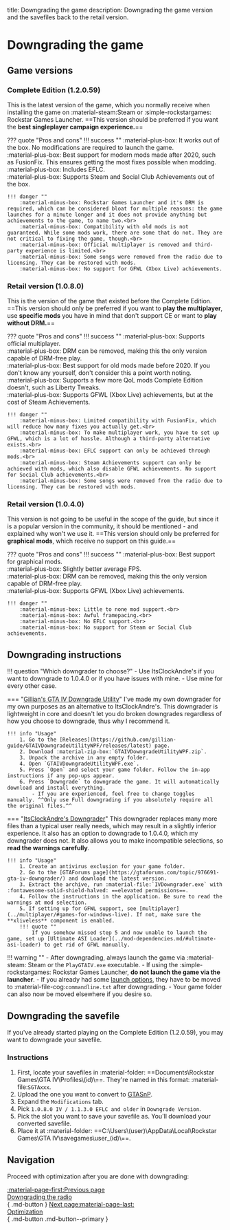title: Downgrading the game
description: Downgrading the game version and the savefiles back to the retail version.

# Downgrading the game

## Game versions

### Complete Edition (1.2.0.59)

This is the latest version of the game, which you normally receive when installing the game on :material-steam:Steam or :simple-rockstargames: Rockstar Games Launcher. ==This version should be preferred if you want the **best singleplayer campaign experience.**==

??? quote "Pros and cons"
    !!! success ""
        :material-plus-box: It works out of the box. No modifications are required to launch the game.<br>
        :material-plus-box: Best support for modern mods made after 2020, such as FusionFix. This ensures getting the most fixes possible when modding.<br>
        :material-plus-box: Includes EFLC.<br>
        :material-plus-box: Supports Steam and Social Club Achievements out of the box.

    !!! danger ""
        :material-minus-box: Rockstar Games Launcher and it's DRM is required, which can be considered bloat for multiple reasons: the game launches for a minute longer and it does not provide anything but achievements to the game, to name two.<br>
        :material-minus-box: Compatibility with old mods is not guaranteed. While some mods work, there are some that do not. They are not critical to fixing the game, though.<br>
        :material-minus-box: Official multiplayer is removed and third-party experience is limited.<br>
        :material-minus-box: Some songs were removed from the radio due to licensing. They can be restored with mods.
        :material-minus-box: No support for GFWL (Xbox Live) achievements.

### Retail version (1.0.8.0)

This is the version of the game that existed before the Complete Edition. ==This version should only be preferred if you want to **play the multiplayer**, use  **specific mods** you have in mind that don't support CE or want to **play without DRM.**==

??? quote "Pros and cons"
    !!! success ""
        :material-plus-box: Supports official multiplayer.<br>
        :material-plus-box: DRM can be removed, making this the only version capable of DRM-free play.<br>
        :material-plus-box: Best support for old mods made before 2020. If you don't know any yourself, don't consider this a point worth noting.<br>
        :material-plus-box: Supports a few more QoL mods Complete Edition doesn't, such as Liberty Tweaks.<br>
        :material-plus-box: Supports GFWL (Xbox Live) achievements, but at the cost of Steam Achievements.

    !!! danger ""
        :material-minus-box: Limited compatibility with FusionFix, which will reduce how many fixes you actually get.<br>
        :material-minus-box: To make multiplayer work, you have to set up GFWL, which is a lot of hassle. Although a third-party alternative exists.<br>
        :material-minus-box: EFLC support can only be achieved through mods.<br>
        :material-minus-box: Steam Achievements support can only be achieved with mods, which also disable GFWL achievements. No support for Social Club achievements.<br>
        :material-minus-box: Some songs were removed from the radio due to licensing. They can be restored with mods.

### Retail version (1.0.4.0)

This version is not going to be useful in the scope of the guide, but since it is a popular version in the community, it should be mentioned - and explained why won't we use it. ==This version should only be preferred for **graphical mods**, which receive no support on this guide.==

??? quote "Pros and cons"
    !!! success ""
        :material-plus-box: Best support for graphical mods.<br>
        :material-plus-box: Slightly better average FPS.<br>
        :material-plus-box: DRM can be removed, making this the only version capable of DRM-free play.<br>
        :material-plus-box: Supports GFWL (Xbox Live) achievements.

    !!! danger ""
        :material-minus-box: Little to none mod support.<br>
        :material-minus-box: Awful framepacing.<br>
        :material-minus-box: No EFLC support.<br>
        :material-minus-box: No support for Steam or Social Club achievements.

## Downgrading instructions

!!! question "Which downgrader to choose?"
    - Use ItsClockAndre's if you want to downgrade to 1.0.4.0 or if you have issues with mine.
    - Use mine for every other case.

=== "[Gillian's GTA IV Downgrade Utility](https://github.com/gillian-guide/GTAIVDowngradeUtilityWPF)"
    I've made my own downgrader for my own purposes as an alternative to ItsClockAndre's. This downgrader is lightweight in core and doesn't let you do broken downgrades regardless of how you choose to downgrade, thus why I recommend it.

    !!! info "Usage"
        1. Go to the [Releases](https://github.com/gillian-guide/GTAIVDowngradeUtilityWPF/releases/latest) page.
        2. Download :material-zip-box:`GTAIVDowngradeUtilityWPF.zip`.
        3. Unpack the archive in any empty folder.
        4. Open `GTAIVDowngradeUtilityWPF.exe`.
        5. Press `Open` and select your game folder. Follow the in-app instructions if any pop-ups appear.
        6. Press `Downgrade` to downgrade the game. It will automatically download and install everything.
            - If you are experienced, feel free to change toggles manually. ^^Only use Full downgrading if you absolutely require all the original files.^^

=== "[ItsClockAndre's Downgrader](https://gtaforums.com/topic/976691-gta-iv-downgrader/)"
    This downgrader replaces many more files than a typical user really needs, which may result in a slightly inferior experience. It also has an option to downgrade to 1.0.4.0, which my downgrader does not. It also allows you to make incompatible selections, so **read the warnings carefully**.

    !!! info "Usage"
        1. Create an antivirus exclusion for your game folder.
        2. Go to the [GTAForums page](https://gtaforums.com/topic/976691-gta-iv-downgrader/) and download the latest version.
        3. Extract the archive, run :material-file:`IVDowngrader.exe` with :fontawesome-solid-shield-halved: ==elevated permissions==.
        4. Follow the instructions in the application. Be sure to read the warnings at mod selection.
        5. If setting up for GFWL support, see [multiplayer](../multiplayer/#games-for-windows-live). If not, make sure the **xliveless** component is enabled.
        !!! quote ""
            If you somehow missed step 5 and now unable to launch the game, set up [Ultimate ASI Loader](../mod-dependencies.md/#ultimate-asi-loader) to get rid of GFWL manually.

!!! warning ""
    - After downgrading, always launch the game via :material-steam: Steam or the `PlayGTAIV.exe` executable.
    - If using the :simple-rockstargames: Rockstar Games Launcher, **do not launch the game via the launcher**.
    - If you already had some [launch options](additional-setup.md), they have to be moved to :material-file-cog:`commandline.txt` after downgrading.
    - Your game folder can also now be moved elsewhere if you desire so.

## Downgrading the savefile

If you've already started playing on the Complete Edition (1.2.0.59), you may want to downgrade your savefile.

### Instructions

1. First, locate your savefiles in :material-folder: ==Documents\Rockstar Games\GTA IV\Profiles\\(id)\\==. They're named in this format: :material-file:`SGTAxxx`.
2. Upload the one you want to convert to [GTASnP](https://gtasnp.com/).
3. Expand the `Modifications` tab.
4. Pick `1.0.8.0 IV / 1.1.3.0 EFLC and older` in `Downgrade Version`.
5. Pick the slot you want to save your savefile as. You'll download your converted savefile.
6. Place it at :material-folder: ==C:\Users\\(user)\AppData\Local\Rockstar Games\GTA IV\savegames\user_(id)\\==.

## Navigation

Proceed with optimization after you are done with downgrading:

[:material-page-first:Previous page <br>Downgrading the radio</br>](downgrading-the-radio.md){ .md-button } [Next page:material-page-last: <br>Optimization</br>](../optimization.md){ .md-button .md-button--primary }
